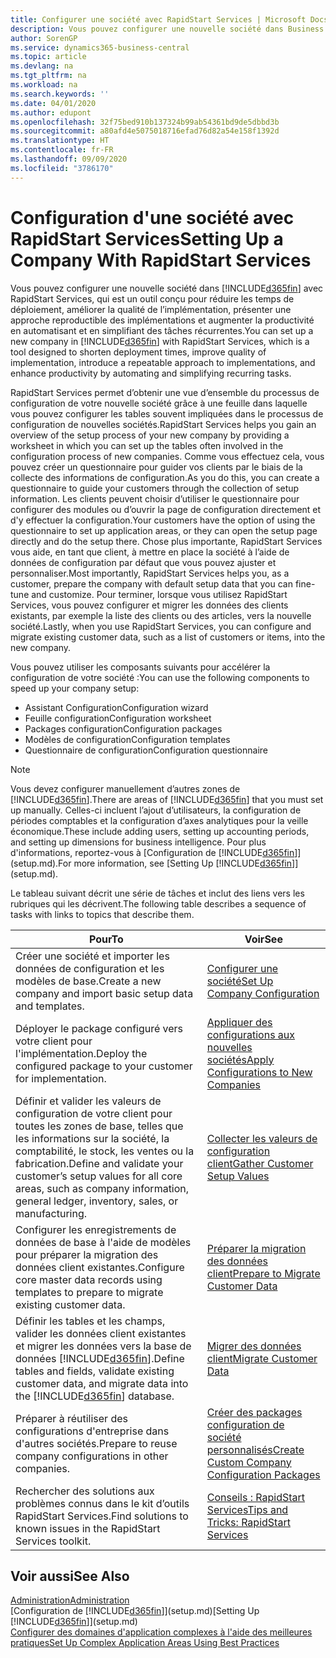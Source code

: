 ```yaml
---
title: Configurer une société avec RapidStart Services | Microsoft Docs
description: Vous pouvez configurer une nouvelle société dans Business Central avec RapidStart Services, qui est un outil conçu pour réduire les temps de déploiement, améliorer la qualité de l’implémentation, présenter une approche reproductible des implémentations et augmenter la productivité en automatisant et en simplifiant des tâches récurrentes.
author: SorenGP
ms.service: dynamics365-business-central
ms.topic: article
ms.devlang: na
ms.tgt_pltfrm: na
ms.workload: na
ms.search.keywords: ''
ms.date: 04/01/2020
ms.author: edupont
ms.openlocfilehash: 32f75bed910b137324b99ab54361bd9de5dbbd3b
ms.sourcegitcommit: a80afd4e5075018716efad76d82a54e158f1392d
ms.translationtype: HT
ms.contentlocale: fr-FR
ms.lasthandoff: 09/09/2020
ms.locfileid: "3786170"
---
```

# <a name="setting-up-a-company-with-rapidstart-services"></a><span data-ttu-id="53bc0-103">Configuration d'une société avec RapidStart Services</span><span class="sxs-lookup"><span data-stu-id="53bc0-103">Setting Up a Company With RapidStart Services</span></span>
<span data-ttu-id="53bc0-104">Vous pouvez configurer une nouvelle société dans [!INCLUDE[d365fin](includes/d365fin_md.md)] avec RapidStart Services, qui est un outil conçu pour réduire les temps de déploiement, améliorer la qualité de l’implémentation, présenter une approche reproductible des implémentations et augmenter la productivité en automatisant et en simplifiant des tâches récurrentes.</span><span class="sxs-lookup"><span data-stu-id="53bc0-104">You can set up a new company in [!INCLUDE[d365fin](includes/d365fin_md.md)] with RapidStart Services, which is a tool designed to shorten deployment times, improve quality of implementation, introduce a repeatable approach to implementations, and enhance productivity by automating and simplifying recurring tasks.</span></span>  

<span data-ttu-id="53bc0-105">RapidStart Services permet d’obtenir une vue d’ensemble du processus de configuration de votre nouvelle société grâce à une feuille dans laquelle vous pouvez configurer les tables souvent impliquées dans le processus de configuration de nouvelles sociétés.</span><span class="sxs-lookup"><span data-stu-id="53bc0-105">RapidStart Services helps you gain an overview of the setup process of your new company by providing a worksheet in which you can set up the tables often involved in the configuration process of new companies.</span></span> <span data-ttu-id="53bc0-106">Comme vous effectuez cela, vous pouvez créer un questionnaire pour guider vos clients par le biais de la collecte des informations de configuration.</span><span class="sxs-lookup"><span data-stu-id="53bc0-106">As you do this, you can create a questionnaire to guide your customers through the collection of setup information.</span></span> <span data-ttu-id="53bc0-107">Les clients peuvent choisir d’utiliser le questionnaire pour configurer des modules ou d’ouvrir la page de configuration directement et d'y effectuer la configuration.</span><span class="sxs-lookup"><span data-stu-id="53bc0-107">Your customers have the option of using the questionnaire to set up application areas, or they can open the setup page directly and do the setup there.</span></span> <span data-ttu-id="53bc0-108">Chose plus importante, RapidStart Services vous aide, en tant que client, à mettre en place la société à l’aide de données de configuration par défaut que vous pouvez ajuster et personnaliser.</span><span class="sxs-lookup"><span data-stu-id="53bc0-108">Most importantly, RapidStart Services helps you, as a customer, prepare the company with default setup data that you can fine-tune and customize.</span></span> <span data-ttu-id="53bc0-109">Pour terminer, lorsque vous utilisez RapidStart Services, vous pouvez configurer et migrer les données des clients existants, par exemple la liste des clients ou des articles, vers la nouvelle société.</span><span class="sxs-lookup"><span data-stu-id="53bc0-109">Lastly, when you use RapidStart Services, you can configure and migrate existing customer data, such as a list of customers or items, into the new company.</span></span>

<span data-ttu-id="53bc0-110">Vous pouvez utiliser les composants suivants pour accélérer la configuration de votre société :</span><span class="sxs-lookup"><span data-stu-id="53bc0-110">You can use the following components to speed up your company setup:</span></span>  

-   <span data-ttu-id="53bc0-111">Assistant Configuration</span><span class="sxs-lookup"><span data-stu-id="53bc0-111">Configuration wizard</span></span>  
-   <span data-ttu-id="53bc0-112">Feuille configuration</span><span class="sxs-lookup"><span data-stu-id="53bc0-112">Configuration worksheet</span></span>  
-   <span data-ttu-id="53bc0-113">Packages configuration</span><span class="sxs-lookup"><span data-stu-id="53bc0-113">Configuration packages</span></span>  
-   <span data-ttu-id="53bc0-114">Modèles de configuration</span><span class="sxs-lookup"><span data-stu-id="53bc0-114">Configuration templates</span></span>  
-   <span data-ttu-id="53bc0-115">Questionnaire de configuration</span><span class="sxs-lookup"><span data-stu-id="53bc0-115">Configuration questionnaire</span></span>  

> [!Note]  
>  <span data-ttu-id="53bc0-116">Vous devez configurer manuellement d’autres zones de [!INCLUDE[d365fin](includes/d365fin_md.md)].</span><span class="sxs-lookup"><span data-stu-id="53bc0-116">There are areas of [!INCLUDE[d365fin](includes/d365fin_md.md)] that you must set up manually.</span></span> <span data-ttu-id="53bc0-117">Celles-ci incluent l’ajout d’utilisateurs, la configuration de périodes comptables et la configuration d’axes analytiques pour la veille économique.</span><span class="sxs-lookup"><span data-stu-id="53bc0-117">These include adding users, setting up accounting periods, and setting up dimensions for business intelligence.</span></span> <span data-ttu-id="53bc0-118">Pour plus d'informations, reportez-vous à [Configuration de [!INCLUDE[d365fin](includes/d365fin_md.md)]](setup.md).</span><span class="sxs-lookup"><span data-stu-id="53bc0-118">For more information, see [Setting Up [!INCLUDE[d365fin](includes/d365fin_md.md)]](setup.md).</span></span>

 <span data-ttu-id="53bc0-119">Le tableau suivant décrit une série de tâches et inclut des liens vers les rubriques qui les décrivent.</span><span class="sxs-lookup"><span data-stu-id="53bc0-119">The following table describes a sequence of tasks with links to topics that describe them.</span></span>

|<span data-ttu-id="53bc0-120">**Pour**</span><span class="sxs-lookup"><span data-stu-id="53bc0-120">**To**</span></span>|<span data-ttu-id="53bc0-121">**Voir**</span><span class="sxs-lookup"><span data-stu-id="53bc0-121">**See**</span></span>|  
|------------|-------------|  
|<span data-ttu-id="53bc0-122">Créer une société et importer les données de configuration et les modèles de base.</span><span class="sxs-lookup"><span data-stu-id="53bc0-122">Create a new company and import basic setup data and templates.</span></span>|[<span data-ttu-id="53bc0-123">Configurer une société</span><span class="sxs-lookup"><span data-stu-id="53bc0-123">Set Up Company Configuration</span></span>](admin-set-up-company-configuration.md)|  
|<span data-ttu-id="53bc0-124">Déployer le package configuré vers votre client pour l'implémentation.</span><span class="sxs-lookup"><span data-stu-id="53bc0-124">Deploy the configured package to your customer for implementation.</span></span>|[<span data-ttu-id="53bc0-125">Appliquer des configurations aux nouvelles sociétés</span><span class="sxs-lookup"><span data-stu-id="53bc0-125">Apply Configurations to New Companies</span></span>](admin-apply-configuration-to-new-companies.md)|
|<span data-ttu-id="53bc0-126">Définir et valider les valeurs de configuration de votre client pour toutes les zones de base, telles que les informations sur la société, la comptabilité, le stock, les ventes ou la fabrication.</span><span class="sxs-lookup"><span data-stu-id="53bc0-126">Define and validate your customer’s setup values for all core areas, such as company information, general ledger, inventory, sales, or manufacturing.</span></span>|[<span data-ttu-id="53bc0-127">Collecter les valeurs de configuration client</span><span class="sxs-lookup"><span data-stu-id="53bc0-127">Gather Customer Setup Values</span></span>](admin-gather-customer-setup-values.md)|  
|<span data-ttu-id="53bc0-128">Configurer les enregistrements de données de base à l'aide de modèles pour préparer la migration des données client existantes.</span><span class="sxs-lookup"><span data-stu-id="53bc0-128">Configure core master data records using templates to prepare to migrate existing customer data.</span></span>|[<span data-ttu-id="53bc0-129">Préparer la migration des données client</span><span class="sxs-lookup"><span data-stu-id="53bc0-129">Prepare to Migrate Customer Data</span></span>](admin-use-templates-to-prepare-customer-data-for-migration.md)|  
|<span data-ttu-id="53bc0-130">Définir les tables et les champs, valider les données client existantes et migrer les données vers la base de données [!INCLUDE[d365fin](includes/d365fin_md.md)].</span><span class="sxs-lookup"><span data-stu-id="53bc0-130">Define tables and fields, validate existing customer data, and migrate data into the [!INCLUDE[d365fin](includes/d365fin_md.md)] database.</span></span>|[<span data-ttu-id="53bc0-131">Migrer des données client</span><span class="sxs-lookup"><span data-stu-id="53bc0-131">Migrate Customer Data</span></span>](admin-migrate-customer-data.md)|
|<span data-ttu-id="53bc0-132">Préparer à réutiliser des configurations d'entreprise dans d'autres sociétés.</span><span class="sxs-lookup"><span data-stu-id="53bc0-132">Prepare to reuse company configurations in other companies.</span></span>|[<span data-ttu-id="53bc0-133">Créer des packages configuration de société personnalisés</span><span class="sxs-lookup"><span data-stu-id="53bc0-133">Create Custom Company Configuration Packages</span></span>](admin-how-to-create-custom-company-configuration-packages.md)|
|<span data-ttu-id="53bc0-134">Rechercher des solutions aux problèmes connus dans le kit d’outils RapidStart Services.</span><span class="sxs-lookup"><span data-stu-id="53bc0-134">Find solutions to known issues in the RapidStart Services toolkit.</span></span>|[<span data-ttu-id="53bc0-135">Conseils : RapidStart Services</span><span class="sxs-lookup"><span data-stu-id="53bc0-135">Tips and Tricks: RapidStart Services</span></span>](admin-tips-and-tricks-rapidstart-services.md)|  

## <a name="see-also"></a><span data-ttu-id="53bc0-136">Voir aussi</span><span class="sxs-lookup"><span data-stu-id="53bc0-136">See Also</span></span>  
[<span data-ttu-id="53bc0-137">Administration</span><span class="sxs-lookup"><span data-stu-id="53bc0-137">Administration</span></span>](admin-setup-and-administration.md)  
<span data-ttu-id="53bc0-138">[Configuration de [!INCLUDE[d365fin](includes/d365fin_md.md)]](setup.md)</span><span class="sxs-lookup"><span data-stu-id="53bc0-138">[Setting Up [!INCLUDE[d365fin](includes/d365fin_md.md)]](setup.md)</span></span>  
[<span data-ttu-id="53bc0-139">Configurer des domaines d'application complexes à l'aide des meilleures pratiques</span><span class="sxs-lookup"><span data-stu-id="53bc0-139">Set Up Complex Application Areas Using Best Practices</span></span>](set-up-complex-application-areas-using-best-practices.md)   
